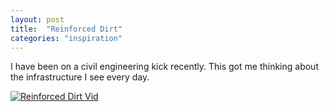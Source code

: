 ```yaml
---
layout: post
title:  "Reinforced Dirt"
categories: "inspiration"
---
```


I have been on a civil engineering kick recently. This got me thinking about the infrastructure I see every day.

[![Reinforced Dirt Vid](http://img.youtube.com/vi/0olpSN6_TCc/0.jpg)](https://www.youtube.com/watch?v=0olpSN6_TCc)
